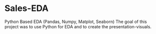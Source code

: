 # Sales-EDA
Python Based EDA (Pandas, Numpy, Matplot, Seaborn)
The goal of this project was to use Python for EDA and to create the presentation-visuals.
